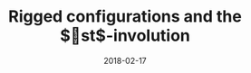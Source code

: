 ---
title: "Rigged configurations and the $\ast$-involution"
collection: publications
permalink: /publication/2018-02-17-rigged-configurations-and-the-star-involution
date: 2018-02-17
doi: '10.1007/s11005-018-1063-2'
arxiv: '1601.06137'
fpsac: 'http://www.mat.univie.ac.at/~slc/wpapers/FPSAC2017/34%20Salisbury%20Scrimshaw.html'
file: '/files/article-rigged-configurations-and-the-star-involution.pdf'
citation: '<i>Rigged configurations and the $\ast$-involution</i> (with <a href="https://people.smp.uq.edu.au/TravisScrimshaw/">T. Scrimshaw</a>), Lett. Math. Phys. <b>108</b> (2018), no. 9, 1985–2007.  FPSAC Extended Abstract: Proceedings of the 29th International Conference on "Formal Power Series and Algebraic Combinatorics" (London), Sém. Lothar. Combin. <b>78B</b> (2017), Art. 34, 12 pp.'
---